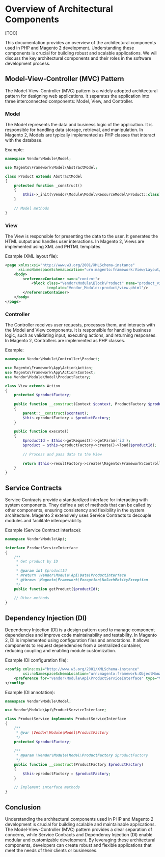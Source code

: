 # Overview of Architectural Components

[TOC]

This documentation provides an overview of the architectural components used in PHP and Magento 2 development.
Understanding these components is crucial for building robust and scalable applications. We will discuss the key
architectural components and their roles in the software development process.

## Model-View-Controller (MVC) Pattern

The Model-View-Controller (MVC) pattern is a widely adopted architectural pattern for designing web applications. It
separates the application into three interconnected components: Model, View, and Controller.

### Model

The Model represents the data and business logic of the application. It is responsible for handling data storage,
retrieval, and manipulation. In Magento 2, Models are typically implemented as PHP classes that interact with the
database.

Example:

```php
namespace Vendor\Module\Model;

use Magento\Framework\Model\AbstractModel;

class Product extends AbstractModel
{
    protected function _construct()
    {
        $this->_init(\Vendor\Module\Model\ResourceModel\Product::class);
    }
    
    // Model methods
}
```

### View

The View is responsible for presenting the data to the user. It generates the HTML output and handles user interactions.
In Magento 2, Views are implemented using XML and PHTML templates.

Example (XML layout file):

```xml
<page xmlns:xsi="http://www.w3.org/2001/XMLSchema-instance"
      xsi:noNamespaceSchemaLocation="urn:magento:framework:View/Layout/etc/page_configuration.xsd">
    <body>
        <referenceContainer name="content">
            <block class="Vendor\Module\Block\Product" name="product_view"
                   template="Vendor_Module::product/view.phtml"/>
        </referenceContainer>
    </body>
</page>
```

### Controller

The Controller receives user requests, processes them, and interacts with the Model and View components. It is
responsible for handling business logic, such as validating input, executing actions, and returning responses. In
Magento 2, Controllers are implemented as PHP classes.

Example:

```php
namespace Vendor\Module\Controller\Product;

use Magento\Framework\App\Action\Action;
use Magento\Framework\App\Action\Context;
use Vendor\Module\Model\ProductFactory;

class View extends Action
{
    protected $productFactory;
    
    public function __construct(Context $context, ProductFactory $productFactory)
    {
        parent::__construct($context);
        $this->productFactory = $productFactory;
    }
    
    public function execute()
    {
        $productId = $this->getRequest()->getParam('id');
        $product = $this->productFactory->create()->load($productId);
        
        // Process and pass data to the View
        
        return $this->resultFactory->create(\Magento\Framework\Controller\ResultFactory::TYPE_PAGE);
    }
}
```

## Service Contracts

Service Contracts provide a standardized interface for interacting with system components. They define a set of methods
that can be called by other components, ensuring consistency and flexibility in the system architecture. Magento 2
extensively uses Service Contracts to decouple modules and facilitate interoperability.

Example (Service Contract interface):

```php
namespace Vendor\Module\Api;

interface ProductServiceInterface
{
    /**
     * Get product by ID
     *
     * @param int $productId
     * @return \Vendor\Module\Api\Data\ProductInterface
     * @throws \Magento\Framework\Exception\NoSuchEntityException
     */
    public function getProduct($productId);
    
    // Other methods
}
```

## Dependency Injection (DI)

Dependency Injection (DI) is a design pattern used to manage component dependencies and improve code maintainability and
testability. In Magento 2, DI is implemented using configuration files and annotations. It allows components to request
dependencies from a centralized container, reducing coupling and enabling module customization.

Example (DI configuration file):

```xml
<config xmlns:xsi="http://www.w3.org/2001/XMLSchema-instance"
        xsi:noNamespaceSchemaLocation="urn:magento:framework:ObjectManager/etc/config.xsd">
    <preference for="Vendor\Module\Api\ProductServiceInterface" type="Vendor\Module\Model\ProductService"/>
</config>
```

Example (DI annotation):

```php
namespace Vendor\Module\Model;

use Vendor\Module\Api\ProductServiceInterface;

class ProductService implements ProductServiceInterface
{
    /**
     * @var \Vendor\Module\Model\ProductFactory
     */
    protected $productFactory;
    
    /**
     * @param \Vendor\Module\Model\ProductFactory $productFactory
     */
    public function __construct(ProductFactory $productFactory)
    {
        $this->productFactory = $productFactory;
    }
    
    // Implement interface methods
}
```

## Conclusion

Understanding the architectural components used in PHP and Magento 2 development is crucial for building scalable and
maintainable applications. The Model-View-Controller (MVC) pattern provides a clear separation of concerns, while
Service Contracts and Dependency Injection (DI) enable modular and customizable development. By leveraging these
architectural components, developers can create robust and flexible applications that meet the needs of their clients or
businesses.
